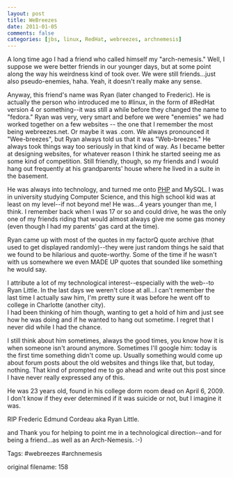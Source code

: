 ```yaml
---
layout: post
title: WeBreezes
date: 2011-01-05
comments: false
categories: [jbs, linux, RedHat, webreezes, archnemesis]
---
```


A long time ago I had a friend who called himself my "arch-nemesis."  Well, I suppose we were better friends in our younger days, but at some point along the way his weirdness kind of took over.
We were still friends...just also pseudo-enemies, haha.  Yeah, it doesn't really make any sense.

Anyway, this friend's name was Ryan (later changed to Frederic).  He is actually the person who introduced me to #linux, in the form of #RedHat version 4 or something--it was still a while before they changed the name to "fedora."
Ryan was very, very smart and before we were "enemies" we had worked together on a few websites -- the one that I remember the most being webreezes.net.  Or maybe it was .com.
We always pronounced it "Wee-breezes", but Ryan always told us that it was "Web-breezes." He always took things way too seriously in that kind of way.  As I became better at designing websites, for whatever reason I think he started seeing me as some kind of competition.
Still friendly, though, so my friends and I would hang out frequently at his grandparents' house where he lived in a suite in the basement.  

He was always into technology, and turned me onto <a href="http://php.net">PHP</a> and MySQL. I was in university studying Computer Science, and this high school kid was at least on 
my level--if not beyond me!
He was...4 years younger than me, I think.  I remember back when I was 17 or so and could drive, he was the only one of my friends riding that 
would almost always give me some gas money (even though I had my parents' gas card at the time).

Ryan came up with most of the quotes in my factorQ quote archive (that used to get displayed randomly)--they were just random things he said that we found to be hilarious and quote-worthy.  Some of the time if he wasn't with us somewhere we even MADE UP quotes that sounded like something he would say.  

I attribute a lot of my technological interest--especially with the web--to Ryan Little.  In the last days we weren't close at all...I can't remember the last time I actually saw him, I'm pretty sure it was before he went off to college in Charlotte (another city).  
I had been thinking of him though, wanting to get a hold of him and just see how he was doing and if he wanted to hang out sometime.  I regret that I never did while I had the chance.

I still think about him sometimes, always the good times, you know how it is when someone isn't around anymore.  Sometimes I'll google him: today 
is the first time something didn't come up.  Usually something would come up about forum posts about the old websites and things like that, but 
today, nothing.  That kind of prompted me to go ahead and write out this post since I have never really expressed any of this.

He was 23 years old, found in his college dorm room dead on April 6, 2009.  I don't know if they ever determined if it was suicide or not, but I imagine it was.

RIP Frederic Edmund Cordeau aka Ryan Little.

and Thank you for helping to point me in a technological direction--and for being a friend...as well as an Arch-Nemesis. :-)


Tags: #webreezes #archnemesis

 original filename: 158